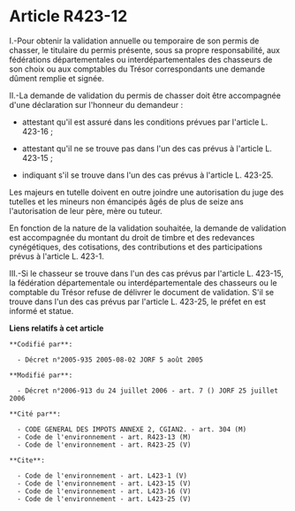 # Article R423-12

I.-Pour obtenir la validation annuelle ou temporaire de son permis de chasser, le titulaire du permis présente, sous sa
propre responsabilité, aux fédérations départementales ou interdépartementales des chasseurs de son choix ou aux comptables
du Trésor correspondants une demande dûment remplie et signée. 

II.-La demande de validation du permis de chasser doit être accompagnée d'une déclaration sur l'honneur du demandeur :

- attestant qu'il est assuré dans les conditions prévues par l'article L. 423-16 ;

- attestant qu'il ne se trouve pas dans l'un des cas prévus à l'article L. 423-15 ;

- indiquant s'il se trouve dans l'un des cas prévus à l'article L. 423-25. 

Les majeurs en tutelle doivent en outre joindre une autorisation du juge des tutelles et les mineurs non émancipés âgés de
plus de seize ans l'autorisation de leur père, mère ou tuteur. 

En fonction de la nature de la validation souhaitée, la demande de validation est accompagnée du montant du droit de timbre
et des redevances cynégétiques, des cotisations, des contributions et des participations prévus à l'article L. 423-1. 

III.-Si le chasseur se trouve dans l'un des cas prévus par l'article L. 423-15, la fédération départementale ou
interdépartementale des chasseurs ou le comptable du Trésor refuse de délivrer le document de validation. S'il se trouve dans
l'un des cas prévus par l'article L. 423-25, le préfet en est informé et statue.

**Liens relatifs à cet article**

	**Codifié par**:

	  - Décret n°2005-935 2005-08-02 JORF 5 août 2005

	**Modifié par**:

	  - Décret n°2006-913 du 24 juillet 2006 - art. 7 () JORF 25 juillet 2006

	**Cité par**:

	  - CODE GENERAL DES IMPOTS ANNEXE 2, CGIAN2. - art. 304 (M)
	  - Code de l'environnement - art. R423-13 (M)
	  - Code de l'environnement - art. R423-25 (V)

	**Cite**:

	  - Code de l'environnement - art. L423-1 (V)
	  - Code de l'environnement - art. L423-15 (V)
	  - Code de l'environnement - art. L423-16 (V)
	  - Code de l'environnement - art. L423-25 (V)
